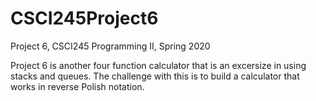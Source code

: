 # CSCI245Project6

Project 6, CSCI245 Programming II, Spring 2020

Project 6 is another four function calculator that is an excersize in using stacks 
and queues. The challenge with this is to build a calculator that works in reverse 
Polish notation.
